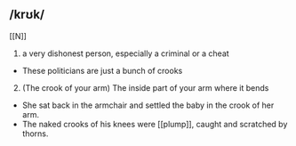 ## /krʊk/
[[N]]
1. a very dishonest person, especially a criminal or a cheat

- These politicians are just a bunch of crooks

2. (The crook of your arm)
The inside part of your arm where it bends

- She sat back in the armchair and settled the baby in the crook of her arm.
- The naked crooks of his knees were [[plump]], caught and scratched by thorns.  